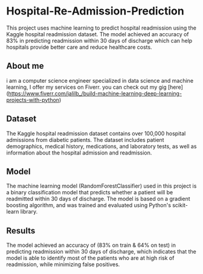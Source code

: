 # Hospital-Re-Admission-Prediction
This project uses machine learning to predict hospital readmission using the Kaggle hospital readmission dataset. The model achieved an accuracy of 83% in predicting readmission within 30 days of discharge which can help hospitals provide better care and reduce healthcare costs.

## About me
i am a computer science engineer specialized in data science and machine learning, I offer my services on Fiverr. you can check out my gig [here] (https://www.fiverr.com/jalilb_/build-machine-learning-deep-learning-projects-with-python)

## Dataset
The Kaggle hospital readmission dataset contains over 100,000 hospital admissions from diabetic patients. The dataset includes patient demographics, medical history, medications, and laboratory tests, as well as information about the hospital admission and readmission.

## Model
The machine learning model (RandomForestClassifier) used in this project is a binary classification model that predicts whether a patient will be readmitted within 30 days of discharge. The model is based on a gradient boosting algorithm, and was trained and evaluated using Python's scikit-learn library.

## Results
The model achieved an accuracy of (83% on train & 64% on test) in predicting readmission within 30 days of discharge, which indicates that the model is able to identify most of the patients who are at high risk of readmission, while minimizing false positives.
